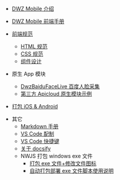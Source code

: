 - [DWZ Mobile 介绍](README.md)

- [DWZ Mobile 前端手册](doc/h5/dwz_manual.md)

- [前端规范](doc/h5/specification/web_specification.md)

  - [HTML 规范](doc/h5/specification/HTML.md)
  - [CSS 规范](doc/h5/specification/CSS.md)
  - [组件设计](doc/h5/widget/widget.md)

- 原生 App 模块

  - [DwzBaiduFaceLive 百度人脸采集](doc/apicloud/DwzBaiduFaceLiveLicense.md)
  - [第三方 Apicloud 原生模块示例](doc/apicloud/OtherModule.md)

- [打包 iOS & Android](doc/apicloud/package.md)

<!--
- [案例视频展示](doc/video/ppt.md)
-->

- 其它
  - [Markdown 手册](doc/other/markdown.md)
  - [VS Code 配制](doc/vscode/settings.md)
  - [VS Code 快捷键](doc/vscode/keyboard.md)
  - [关于 docsify](doc/other/docsify.md)
  - NWJS 打包 windows exe 文件
    - [打包 exe 文件+修改文件图标](doc/nwjs/usage.md)
    - [自动打包部署 exe 文件脚本使用说明](doc/nwjs/package.md)
